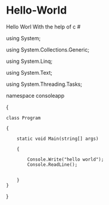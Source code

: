 # Hello-World
Hello Worl  With the help of c #


using System;

using System.Collections.Generic;

using System.Linq;

using System.Text;

using System.Threading.Tasks;



namespace consoleapp


{

    class Program
    
    {
    
        static void Main(string[] args)
        
        {
        
            Console.Write("hello world");
            Console.ReadLine();


        }
    }
}
